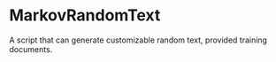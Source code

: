 MarkovRandomText
================

A script that can generate customizable random text, provided training documents.
